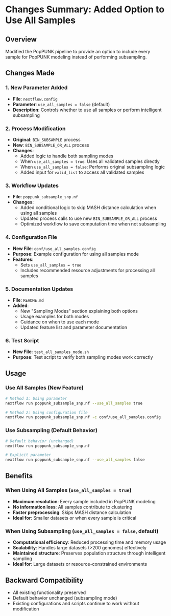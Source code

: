 # Changes Summary: Added Option to Use All Samples

## Overview
Modified the PopPUNK pipeline to provide an option to include every sample for PopPUNK modeling instead of performing subsampling.

## Changes Made

### 1. New Parameter Added
- **File**: `nextflow.config`
- **Parameter**: `use_all_samples = false` (default)
- **Description**: Controls whether to use all samples or perform intelligent subsampling

### 2. Process Modification
- **Original**: `BIN_SUBSAMPLE` process
- **New**: `BIN_SUBSAMPLE_OR_ALL` process
- **Changes**:
  - Added logic to handle both sampling modes
  - When `use_all_samples = true`: Uses all validated samples directly
  - When `use_all_samples = false`: Performs original subsampling logic
  - Added input for `valid_list` to access all validated samples

### 3. Workflow Updates
- **File**: `poppunk_subsample_snp.nf`
- **Changes**:
  - Added conditional logic to skip MASH distance calculation when using all samples
  - Updated process calls to use new `BIN_SUBSAMPLE_OR_ALL` process
  - Optimized workflow to save computation time when not subsampling

### 4. Configuration File
- **New File**: `conf/use_all_samples.config`
- **Purpose**: Example configuration for using all samples mode
- **Features**: 
  - Sets `use_all_samples = true`
  - Includes recommended resource adjustments for processing all samples

### 5. Documentation Updates
- **File**: `README.md`
- **Added**:
  - New "Sampling Modes" section explaining both options
  - Usage examples for both modes
  - Guidance on when to use each mode
  - Updated feature list and parameter documentation

### 6. Test Script
- **New File**: `test_all_samples_mode.sh`
- **Purpose**: Test script to verify both sampling modes work correctly

## Usage

### Use All Samples (New Feature)
```bash
# Method 1: Using parameter
nextflow run poppunk_subsample_snp.nf --use_all_samples true

# Method 2: Using configuration file
nextflow run poppunk_subsample_snp.nf -c conf/use_all_samples.config
```

### Use Subsampling (Default Behavior)
```bash
# Default behavior (unchanged)
nextflow run poppunk_subsample_snp.nf

# Explicit parameter
nextflow run poppunk_subsample_snp.nf --use_all_samples false
```

## Benefits

### When Using All Samples (`use_all_samples = true`)
- **Maximum resolution**: Every sample included in PopPUNK modeling
- **No information loss**: All samples contribute to clustering
- **Faster preprocessing**: Skips MASH distance calculation
- **Ideal for**: Smaller datasets or when every sample is critical

### When Using Subsampling (`use_all_samples = false`, default)
- **Computational efficiency**: Reduced processing time and memory usage
- **Scalability**: Handles large datasets (>200 genomes) effectively
- **Maintained structure**: Preserves population structure through intelligent sampling
- **Ideal for**: Large datasets or resource-constrained environments

## Backward Compatibility
- All existing functionality preserved
- Default behavior unchanged (subsampling mode)
- Existing configurations and scripts continue to work without modification